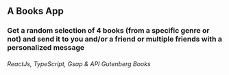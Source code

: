 ## A Books App

### Get a random selection of 4 books (from a specific genre or not) and send it to you and/or a friend or multiple friends with a personalized message

###### ReactJs, TypeScript, Gsap & API Gutenberg Books
